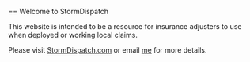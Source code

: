 == Welcome to StormDispatch

This website is intended to be a resource for insurance adjusters to use when deployed or working local claims.

Please visit [StormDispatch.com](http://www.stormdispatch.com) or email [me](mailto://michael.e.hearn@gmail.com) for more details.